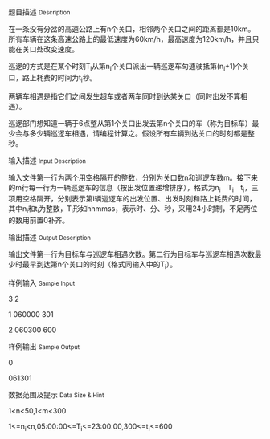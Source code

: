 <div class="panel panel-default">
<div class="area-title">
<span>
题目描述
<small>Description</small>
</span></div>
<div class="panel-body">

<p>在一条没有分岔的高速公路上有n个关口，相邻两个关口之间的距离都是10km。所有车辆在这条高速公路上的最低速度为60km/h，最高速度为120km/h，并且只能在关口处改变速度。</p>
<p>巡逻的方式是在某个时刻T<sub>i</sub>从第n<sub>i</sub>个关口派出一辆巡逻车匀速驶抵第(n<sub>i</sub>+1)个关口，路上耗费的时间为t<sub>i</sub>秒。</p>
<p>两辆车相遇是指它们之间发生超车或者两车同时到达某关口（同时出发不算相遇）。</p>
<p>巡逻部门想知道一辆于6点整从第1个关口出发去第n个关口的车（称为目标车）最少会与多少辆巡逻车相遇，请编程计算之。假设所有车辆到达关口的时刻都是整秒。</p>

</div>
</div>

<div class="panel panel-default">
<div class="area-title">
<span>
输入描述
<small>Input Description</small>
</span></div>
<div class="panel-body">
<p><span>输入文件第一行为两个用空格隔开的整数，分别为关口数<span>n</span>和巡逻车数<span>m</span>。接下来的<span>m</span>行每一行为一辆巡逻车的信息（按出发位置递增排序），格式为<span>n<sub>i</sub></span>　<span>T<sub>i</sub></span>　<span>t<sub>i</sub></span>，三项用空格隔开，分别表示第<span>i</span>辆巡逻车的出发位置、出发时刻和路上耗费的时间，其中<span>n<sub>i</sub></span>和<span>t<sub>i</sub></span>为整数，<span>T<sub>i</sub></span>形如<span>hhmmss</span>，表示时、分、秒，采用<span>24</span>小时制，不足两位的数用前置<span>0</span>补齐。</span></p>

</div>
</div>
<div  class="panel panel-default">
<div class="area-title">
<span>
输出描述
<small>Output Description</small>
</span></div>
<div class="panel-body">

<p>输出文件第一行为目标车与巡逻车相遇次数。第二行为目标车与巡逻车相遇次数最少时最早到达第n个关口的时刻（格式同输入中的T<sub>i</sub>）。</p>

</div>
</div>


<div class="panel panel-default">
<div class="area-title">
<span>
样例输入
<small>Sample Input</small>
</span></div>
<div class="panel-body">
<p>3 2</p>
<p>1 060000 301</p>
<p>2 060300 600</p>

</div>
</div>

<div class="panel panel-default">
<div class="area-title">
<span>
样例输出
<small>Sample Output</small>
</span></div>
<div class="panel-body">
<p>0</p>
<p>061301</p>

</div>
</div>

<div class="panel panel-default">
<div class="area-title">
<span>
数据范围及提示
<small>Data Size & Hint</small>
</span></div>
<div class="panel-body">
<p><span>1&lt;n&lt;50,1&lt;m&lt;300</span></p>
<p><span><span>1&lt;=n<sub>i</sub>&lt;n,05:00:00&lt;=T<sub>i</sub>&lt;=23:00:00,300&lt;=t<sub>i</sub>&lt;=600</span></span></p>
</div>
</div>